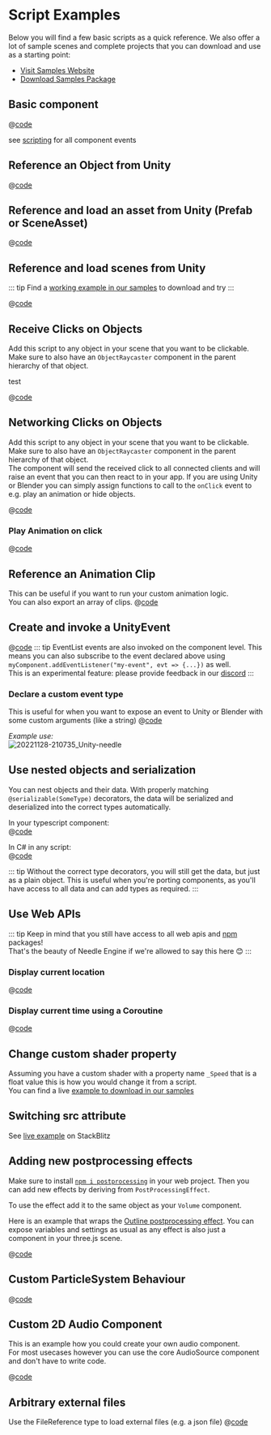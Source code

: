 # Script Examples

Below you will find a few basic scripts as a quick reference. We also offer a lot of sample scenes and complete projects that you can download and use as a starting point:  
- [Visit Samples Website](https://engine.needle.tools/samples)
- [Download Samples Package](https://engine.needle.tools/downloads/unity/samples)

## Basic component 
<stackblitz file="@code/basic-component.ts"></stackblitz> 
@[code](@code/basic-component.ts)

see [scripting](scripting#lifecycle-methods) for all component events

## Reference an Object from Unity
@[code](@code/component-object-reference.ts)  

## Reference and load an asset from Unity (Prefab or SceneAsset)
@[code](@code/component-prefab.ts)

## Reference and load scenes from Unity
::: tip
Find a [working example in our samples](https://engine.needle.tools/samples/multi-scenes-(dynamic-loading)) to download and try
:::

@[code](@code/component-scene.ts)

## Receive Clicks on Objects
Add this script to any object in your scene that you want to be clickable. Make sure to also have an `ObjectRaycaster` component in the parent hierarchy of that object.  

<stackblitz file="@code/component-click.ts">
test
</stackblitz> 

@[code](@code/component-click.ts)


## Networking Clicks on Objects

Add this script to any object in your scene that you want to be clickable. Make sure to also have an `ObjectRaycaster` component in the parent hierarchy of that object.   
The component will send the received click to all connected clients and will raise an event that you can then react to in your app. If you are using Unity or Blender you can simply assign functions to call to the `onClick` event to e.g. play an animation or hide objects.

@[code](@code/component-click-networking.ts)

### Play Animation on click
@[code](@code/component-animation-onclick.ts)

## Reference an Animation Clip
This can be useful if you want to run your custom animation logic.   
You can also export an array of clips.
@[code](@code/component-animationclip.ts)


## Create and invoke a UnityEvent

@[code](@code/component-unityevent.ts)
::: tip
EventList events are also invoked on the component level. This means you can also subscribe to the event declared above using ``myComponent.addEventListener("my-event", evt => {...})`` as well.   
This is an experimental feature: please provide feedback in our [discord](https://discord.needle.tools)
:::


### Declare a custom event type
This is useful for when you want to expose an event to Unity or Blender with some custom arguments (like a string)
@[code](@code/component-customevent.ts)

_Example use:_  
![20221128-210735_Unity-needle](https://user-images.githubusercontent.com/2693840/204370950-4c89b877-90d7-4e6f-8266-3352e6da16f4.png)

## Use nested objects and serialization

You can nest objects and their data. With properly matching `@serializable(SomeType)` decorators, the data will be serialized and deserialized into the correct types automatically.  

In your typescript component:  
@[code](@code/component-nested-serialization.ts)

In C# in any script:  
@[code](@code/component-nested-serialization-cs.cs)

::: tip
Without the correct type decorators, you will still get the data, but just as a plain object. This is useful when you're porting components, as you'll have access to all data and can add types as required.
:::

## Use Web APIs
::: tip
Keep in mind that you still have access to all web apis and [npm](https://npmjs.org) packages!    
That's the beauty of Needle Engine if we're allowed to say this here 😊
:::

### Display current location
@[code](@code/component-location.ts) 

### Display current time using a Coroutine
@[code](@code/component-time.ts) 

<video-embed src="./videos/component-time.mp4" limit_height />


## Change custom shader property

Assuming you have a custom shader with a property name `_Speed` that is a float value this is how you would change it from a script.   
You can find a live [example to download in our samples](https://engine.needle.tools/samples/shaders/)

<!-- SAMPLE modify custom shader material property -->


## Switching src attribute

See [live example](https://stackblitz.com/edit/needle-engine-cycle-src?file=index.html) on StackBlitz


## Adding new postprocessing effects

Make sure to install [`npm i postprocessing`](https://github.com/pmndrs/postprocessing) in your web project. Then you can add new effects by deriving from `PostProcessingEffect`.  

To use the effect add it to the same object as your `Volume` component.

Here is an example that wraps the [Outline postprocessing effect](https://pmndrs.github.io/postprocessing/public/demo/#outline). You can expose variables and settings as usual as any effect is also just a component in your three.js scene.

@[code](@code/custom-post-effect.ts) 


## Custom ParticleSystem Behaviour


@[code](@code/custom-particle-system-behaviour.ts) 


## Custom 2D Audio Component

This is an example how you could create your own audio component.   
For most usecases however you can use the core AudioSource component and don't have to write code.

@[code](@code/component-2d-audio.ts)


## Arbitrary external files

Use the FileReference type to load external files (e.g. a json file)
@[code](@code/component-filereference.ts)

<!-- SAMPLE receive click from HTML button
## Receiving html element click in component
-->



<!-- SAMPLE disable environment light 
## Disable environment light
-->


<!-- SAMPLE using mediapipe with hands 
## Use mediapipe package to control the 3D scene with hands
Make sure to install the mediapipe package. Visit the github link below to see the complete project setup.  
Try it [live here](https://engine.needle.tools/samples/mediapipe-hands/) - requires a webcam/camera
-->


<!-- SAMPLE Change Color On Collision
## Change Color On Collision
-->

<!-- SAMPLE Physics Trigger Relay
## Physics Trigger Relay
Invoke events using an objects physics trigger methods 
-->

<!-- SAMPLE Auto Reset
## Auto Reset
Reset an object's position automatically when it's leaving a physics trigger
-->

<!-- SAMPLE Play Audio On Collision
## Play Audio On Collision
-->

<!-- SAMPLE Set Random Color
## Set Random Color
Randomize the color of an object on start. Note that the materials are cloned in the `start` method
-->

<!-- SAMPLE Timed Spawn
## Spawn Objects Over Time
-->